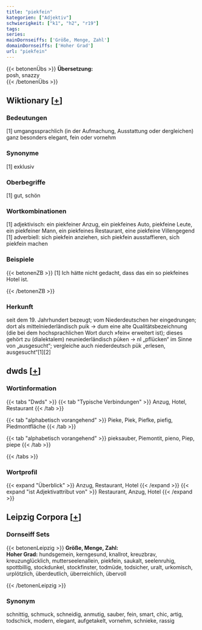 ```yaml
---
title: "piekfein"
kategorien: ["Adjektiv"]
schwierigkeit: ["k1", "h2", "r19"]
tags:
series:
mainDornseiffs: ['Größe, Menge, Zahl']
domainDornseiffs: ['Hoher Grad']
url: "piekfein"
---
```


{{< betonenÜbs >}}
**Übersetzung:**  
posh, snazzy  
{{< /betonenÜbs >}}

## Wiktionary [[+](https://de.wiktionary.org/wiki/piekfein)]

### Bedeutungen
[1] umgangssprachlich (in der Aufmachung, Ausstattung oder dergleichen) ganz besonders elegant, fein oder vornehm  

### Synonyme
[1] exklusiv  

### Oberbegriffe
[1] gut, schön  

### Wortkombinationen
[1] adjektivisch: ein piekfeiner Anzug, ein piekfeines Auto, piekfeine Leute, ein piekfeiner Mann, ein piekfeines Restaurant, eine piekfeine Villengegend  
[1] adverbiell: sich piekfein anziehen, sich piekfein ausstaffieren, sich piekfein machen  

### Beispiele
{{< betonenZB >}}
[1] Ich hätte nicht gedacht, dass das ein so piekfeines Hotel ist.  

{{< /betonenZB >}}
### Herkunft
seit dem 19. Jahrhundert bezeugt; vom Niederdeutschen her eingedrungen; dort als mittelniederländisch puik → dum eine alte Qualitätsbezeichnung (die bei dem hochsprachlichen Wort durch »fein« erweitert ist); dieses gehört zu (dialektalem) neuniederländisch pūken → nl „pflücken“ im Sinne von „ausgesucht“; vergleiche auch niederdeutsch pük „erlesen, ausgesucht“[1][2]  



## dwds [[+](https://www.dwds.de/wb/piekfein)]

### Wortinformation
{{< tabs "Dwds" >}}
{{< tab "Typische Verbindungen" >}}
Anzug, Hotel, Restaurant
{{< /tab >}}

{{< tab "alphabetisch vorangehend" >}}
Pieke, Piek, Piefke, piefig, Piedmontfläche
{{< /tab >}}

{{< tab "alphabetisch vorangehend" >}}
pieksauber, Piemontit, pieno, Piep, piepe
{{< /tab >}}

{{< /tabs >}}

### Wortprofil
{{< expand "Überblick" >}} Anzug, Restaurant, Hotel {{< /expand >}}
{{< expand "ist Adjektivattribut von" >}} Restaurant, Anzug, Hotel {{< /expand >}}

## Leipzig Corpora [[+](https://corpora.uni-leipzig.de/en/res?word=piekfein&corpusId=deu_newscrawl-public_2018)]

### Dornseiff Sets
{{< betonenLeipzig >}}
**Größe, Menge, Zahl:**  
**Hoher Grad:** hundsgemein, kerngesund, knallrot, kreuzbrav, kreuzunglücklich, mutterseelenallein, piekfein, saukalt, seelenruhig, spottbillig, stockdunkel, stockfinster, todmüde, todsicher, uralt, urkomisch, urplötzlich, überdeutlich, überreichlich, übervoll  

{{< /betonenLeipzig >}}

### Synonym
schnittig, schmuck, schneidig, anmutig, sauber, fein, smart, chic, artig, todschick, modern, elegant, aufgetakelt, vornehm, schnieke, rassig

